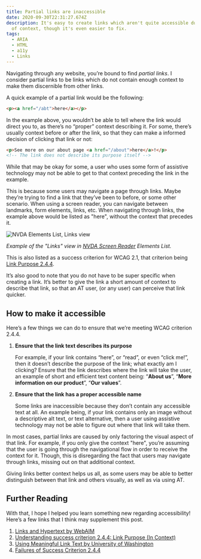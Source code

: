 ```yaml
---
title: Partial links are inaccessible
date: 2020-09-30T22:31:27.674Z
description: It's easy to create links which aren't quite accessible due to lack
  of context, though it's even easier to fix.
tags:
  - ARIA
  - HTML
  - a11y
  - Links
---
```

Navigating through any website, you’re bound to find *partial links*. I consider partial links to be links which do not contain enough context to make them discernible from other links.

A quick example of a partial link would be the following:

```html
<p><a href="/abt">here</a></p>
```

In the example above, you wouldn’t be able to tell where the link would direct you to, as there’s no “proper” context describing it. For some, there’s usually context before or after the link, so that they can make a informed decision of clicking that link or not:

```html
<p>See more on our about page <a href="/about">here</a>!</p>
<!-- The link does not describe its purpose itself -->
```

While that may be okay for some, a user who uses some form of assistive technology may not be able to get to that context preceding the link in the example.

This is because some users may navigate a page through links. Maybe they’re trying to find a link that they’ve been to before, or some other scenario. When using a screen reader, you can navigate between landmarks, form elements, links, etc. When navigating through links, the example above would be listed as "here", without the context that precedes it.

![NVDA Elements List, Links view](/img/nvda.png)

*Example of the "Links" view in [NVDA Screen Reader](https://www.nvaccess.org/) Elements List.*

This is also listed as a success criterion for WCAG 2.1, that criterion being [Link Purpose 2.4.4](https://www.w3.org/WAI/WCAG21/Understanding/link-purpose-in-context.html).

It’s also good to note that you do not have to be super specific when creating a link. It’s better to give the link a short amount of context to describe that link, so that an AT user, (or any user) can perceive that link quicker.

## How to make it accessible

Here’s a few things we can do to ensure that we’re meeting WCAG criterion 2.4.4.

1. **Ensure that the link text describes its purpose**

   For example, if your link contains “here”, or “read”, or even “click me!”, then it doesn’t describe the purpose of the link; what exactly am I clicking? Ensure that the link describes where the link will take the user, an example of short and efficient text content being: “**About us**”, “**More information on our product**”, “**Our values**”.
2. **Ensure that the link has a proper accessible name**

   Some links are inaccessible because they don’t contain any accessible text at all. An example being, if your link contains only an image without a descriptive alt text, or text alternative, then a user using assistive technology may not be able to figure out where that link will take them.

In most cases, partial links are caused by only factoring the visual aspect of that link. For example, if you only give the context "here", you’re assuming that the user is going through the navigational flow in order to receive the context for it. Though, this is disregarding the fact that users may navigate through links, missing out on that additional context.

Giving links better context helps us all, as some users may be able to better distinguish between that link and others visually, as well as via using AT.

## Further Reading

With that, I hope I helped you learn something new regarding accessibility! Here’s a few links that I think may supplement this post.

1. [Links and Hypertext by WebAIM](https://webaim.org/techniques/hypertext/)
2. [Understanding success criterion 2.4.4: Link Purpose (In Context)](https://www.w3.org/WAI/WCAG21/Understanding/link-purpose-in-context.html)
3. [Using Meaningful Link Text by University of Washington](https://www.washington.edu/accessibility/links/)
4. [Failures of Success Criterion 2.4.4](<1. https://www.w3.org/WAI/WCAG21/Techniques/failures/F63>)